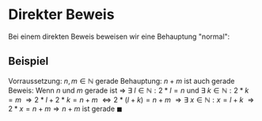 # Direkter Beweis
Bei einem direkten Beweis beweisen wir eine Behauptung "normal":
## Beispiel
Vorraussetzung: $n,m \in\mathbb{N}$ gerade
Behauptung: $n+m$ ist auch gerade
Beweis: Wenn $n$ und $m$ gerade ist $\Rightarrow$ $\exists\  l\in\mathbb{N}:2*l=n$ und $\exists\  k\in\mathbb{N}:2*k=m$
$\Rightarrow 2*l+2*k=n+m$
$\Leftrightarrow 2*(l+k)=n+m$
$\Rightarrow \exists\ x\in\mathbb{N}:x=l+k$
$\Rightarrow 2*x=n+m\Rightarrow n+m$ ist gerade $\blacksquare$
